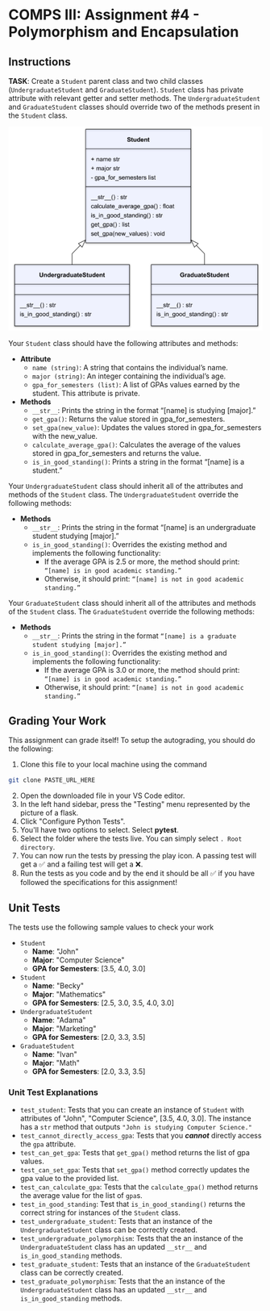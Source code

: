 # COMPS III: Assignment #4 - Polymorphism and Encapsulation

## Instructions

**TASK**: Create a `Student` parent class and two child classes (`UndergraduateStudent` and `GraduateStudent`). `Student` class has private attribute with relevant getter and setter methods. The `UndergraduateStudent` and `GraduateStudent` classes should override two of the methods present in the `Student` class.

![Assignment 3 UML Diagram](UML_Diagram.png)

Your `Student` class should have the following attributes and methods:
- **Attribute**
    - `name (string)`: A string that contains the individual’s name.
    - `major (string)`:  An integer containing the individual’s age.
    - `gpa_for_semesters (list)`: A list of GPAs values earned by the student. This attribute is private.
- **Methods**
    - `__str__`: Prints the string in the format “[name] is studying [major].”
    - `get_gpa()`: Returns the value stored in gpa_for_semesters.
    - `set_gpa(new_value)`: Updates the values stored in gpa_for_semesters with the new_value.
    - `calculate_average_gpa()`: Calculates the average of the values stored in gpa_for_semesters and returns the value.
    - `is_in_good_standing()`: Prints a string in the format “[name] is a student.”

Your `UndergraduateStudent` class should inherit all of the attributes and methods of the `Student` class. The `UndergraduateStudent` override the following methods:
- **Methods**
    - `__str__`: Prints the string in the format “[name] is an undergraduate student studying [major].”
    - `is_in_good_standing()`: Overrides the existing method and implements the following functionality:
        - If the average GPA is 2.5 or more, the method should print: `“[name] is in good academic standing.”` 
        - Otherwise, it should print: `“[name] is not in good academic standing.”`

Your `GraduateStudent` class should inherit all of the attributes and methods of the `Student` class. The `GraduateStudent` override the following methods:
- **Methods**
    - `__str__`: Prints the string in the format `“[name] is a graduate student studying [major].”`
    - `is_in_good_standing()`: Overrides the existing method and implements the following functionality:
        - If the average GPA is 3.0 or more, the method should print: `“[name] is in good academic standing.” `
        - Otherwise, it should print: `“[name] is not in good academic standing.”`

## Grading Your Work
This assignment can grade itself! To setup the autograding, you should do the following:
1. Clone this file to your local machine using the command
```bash
git clone PASTE_URL_HERE
```
2. Open the downloaded file in your VS Code editor.
3. In the left hand sidebar, press the "Testing" menu represented by the picture of a flask.
4. Click "Configure Python Tests".
5. You'll have two options to select. Select **pytest**.
6. Select the folder where the tests live. You can simply select `. Root directory`.
7. You can now run the tests by pressing the play icon. A passing test will get a ✅ and a failing test will get a ❌.
8. Run the tests as you code and by the end it should be all ✅ if you have followed the specifications for this assignment!

## Unit Tests
The tests use the following sample values to check your work

- `Student`
    - **Name**: "John"
    - **Major**: "Computer Science"
    - **GPA for Semesters**: [3.5, 4.0, 3.0]
- `Student`
    - **Name**: "Becky"
    - **Major**: "Mathematics"
    - **GPA for Semesters**: [2.5, 3.0, 3.5, 4.0, 3.0]
- `UndergraduateStudent`
    - **Name**: "Adama"
    - **Major**: "Marketing"
    - **GPA for Semesters**: [2.0, 3.3, 3.5]
- `GraduateStudent`
    - **Name**: "Ivan"
    - **Major**: "Math"
    - **GPA for Semesters**: [2.0, 3.3, 3.5]

### Unit Test Explanations
- `test_student`: Tests that you can create an instance of `Student` with attributes of "John", "Computer Science", [3.5, 4.0, 3.0]. The instance has a `str` method that outputs `"John is studying Computer Science."`
- `test_cannot_directly_access_gpa`: Tests that you ***cannot*** directly access the `gpa` attribute. 
- `test_can_get_gpa`: Tests that `get_gpa()` method returns the list of gpa values.
- `test_can_set_gpa`: Tests that `set_gpa()` method correctly updates the gpa value to the provided list.
- `test_can_calculate_gpa`: Tests that the `calculate_gpa()` method returns the average value for the list of `gpa`s.
-  `test_in_good_standing`: Test that `is_in_good_standing()` returns the correct string for instances of the `Student` class.
- `test_undergraduate_student`: Tests that an instance of the `UndergraduateStudent` class can be correctly created.
- `test_undergraduate_polymorphism`: Tests that the an instance of the `UndergraduateStudent` class has an updated `__str__` and `is_in_good_standing` methods.
- `test_graduate_student`: Tests that an instance of the `GraduateStudent` class can be correctly created.
- `test_graduate_polymorphism`: Tests that the an instance of the `UndergraduateStudent` class has an updated `__str__` and `is_in_good_standing` methods.
